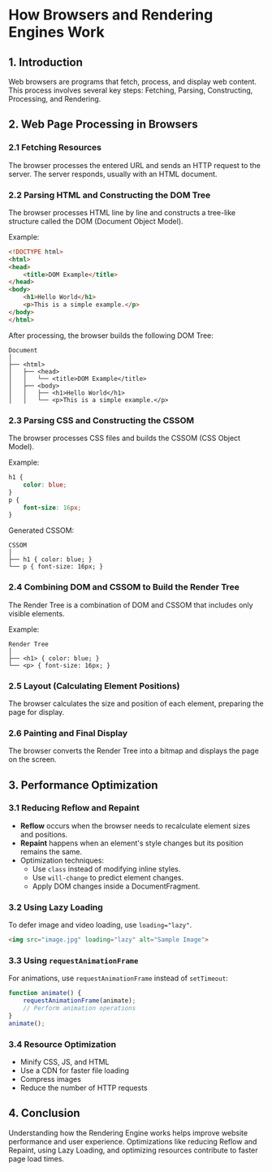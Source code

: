# How Browsers and Rendering Engines Work

## 1. Introduction
Web browsers are programs that fetch, process, and display web content. This process involves several key steps: Fetching, Parsing, Constructing, Processing, and Rendering.

## 2. Web Page Processing in Browsers

### 2.1 Fetching Resources
The browser processes the entered URL and sends an HTTP request to the server. The server responds, usually with an HTML document.

### 2.2 Parsing HTML and Constructing the DOM Tree
The browser processes HTML line by line and constructs a tree-like structure called the DOM (Document Object Model).

Example:
```html
<!DOCTYPE html>
<html>
<head>
    <title>DOM Example</title>
</head>
<body>
    <h1>Hello World</h1>
    <p>This is a simple example.</p>
</body>
</html>
```
After processing, the browser builds the following DOM Tree:
```
Document
│
├── <html>
│   ├── <head>
│   │   └── <title>DOM Example</title>
│   ├── <body>
│   │   ├── <h1>Hello World</h1>
│   │   └── <p>This is a simple example.</p>
```

### 2.3 Parsing CSS and Constructing the CSSOM
The browser processes CSS files and builds the CSSOM (CSS Object Model).

Example:
```css
h1 {
    color: blue;
}
p {
    font-size: 16px;
}
```
Generated CSSOM:
```
CSSOM
│
├── h1 { color: blue; }
└── p { font-size: 16px; }
```

### 2.4 Combining DOM and CSSOM to Build the Render Tree
The Render Tree is a combination of DOM and CSSOM that includes only visible elements.

Example:
```
Render Tree
│
├── <h1> { color: blue; }
└── <p> { font-size: 16px; }
```

### 2.5 Layout (Calculating Element Positions)
The browser calculates the size and position of each element, preparing the page for display.

### 2.6 Painting and Final Display
The browser converts the Render Tree into a bitmap and displays the page on the screen.

## 3. Performance Optimization

### 3.1 Reducing Reflow and Repaint
- **Reflow** occurs when the browser needs to recalculate element sizes and positions.
- **Repaint** happens when an element's style changes but its position remains the same.
- Optimization techniques:
  - Use `class` instead of modifying inline styles.
  - Use `will-change` to predict element changes.
  - Apply DOM changes inside a DocumentFragment.

### 3.2 Using Lazy Loading
To defer image and video loading, use `loading="lazy"`.
```html
<img src="image.jpg" loading="lazy" alt="Sample Image">
```

### 3.3 Using `requestAnimationFrame`
For animations, use `requestAnimationFrame` instead of `setTimeout`:
```js
function animate() {
    requestAnimationFrame(animate);
    // Perform animation operations
}
animate();
```

### 3.4 Resource Optimization
- Minify CSS, JS, and HTML
- Use a CDN for faster file loading
- Compress images
- Reduce the number of HTTP requests

## 4. Conclusion
Understanding how the Rendering Engine works helps improve website performance and user experience. Optimizations like reducing Reflow and Repaint, using Lazy Loading, and optimizing resources contribute to faster page load times.

